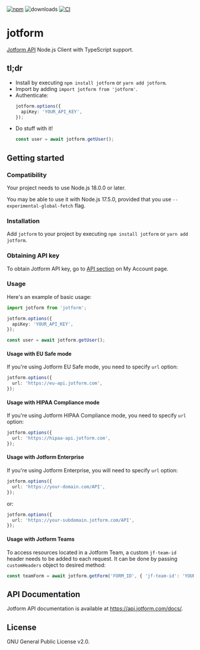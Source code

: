 [![npm](https://img.shields.io/npm/v/jotform.svg)](https://www.npmjs.com/package/jotform) ![downloads](https://img.shields.io/npm/dt/jotform.svg) [![CI](https://github.com/jotform/jotform-api-nodejs/workflows/CI/badge.svg)](https://github.com/jotform/jotform-api-nodejs/actions)

# jotform

[Jotform API](https://api.jotform.com/docs/) Node.js Client with TypeScript support.

## tl;dr

- Install by executing `npm install jotform` or `yarn add jotform`.
- Import by adding `import jotform from 'jotform'`.
- Authenticate:
  ```ts
  jotform.options({
    apiKey: 'YOUR_API_KEY',
  });
  ```
- Do stuff with it!
  ```ts
  const user = await jotform.getUser();
  ```

## Getting started

### Compatibility

Your project needs to use Node.js 18.0.0 or later.

You may be able to use it with Node.js 17.5.0, provided that you use `--experimental-global-fetch` flag.

### Installation

Add `jotform` to your project by executing `npm install jotform` or `yarn add jotform`.

### Obtaining API key

To obtain Jotform API key, go to [API section](https://www.jotform.com/myaccount/api) on My Account page.

### Usage

Here's an example of basic usage:

```ts
import jotform from 'jotform';

jotform.options({
  apiKey: 'YOUR_API_KEY',
});

const user = await jotform.getUser();
```

#### Usage with EU Safe mode

If you're using Jotform EU Safe mode, you need to specify `url` option:

```ts
jotform.options({
  url: 'https://eu-api.jotform.com',
});
```

#### Usage with HIPAA Compliance mode

If you're using Jotform HIPAA Compliance mode, you need to specify `url` option:

```ts
jotform.options({
  url: 'https://hipaa-api.jotform.com',
});
```

#### Usage with Jotform Enterprise

If you're using Jotform Enterprise, you will need to specify `url` option:

```ts
jotform.options({
  url: 'https://your-domain.com/API',
});
```

or:

```ts
jotform.options({
  url: 'https://your-subdomain.jotform.com/API',
});
```

#### Usage with Jotform Teams

To access resources located in a Jotform Team, a custom `jf-team-id` header needs to be added to each request. It can be done by passing `customHeaders` object to desired method:

```ts
const teamForm = await jotform.getForm('FORM_ID', { 'jf-team-id': 'YOUR_TEAM_ID' });
```

## API Documentation

Jotform API documentation is available at https://api.jotform.com/docs/.

## License

GNU General Public License v2.0.
